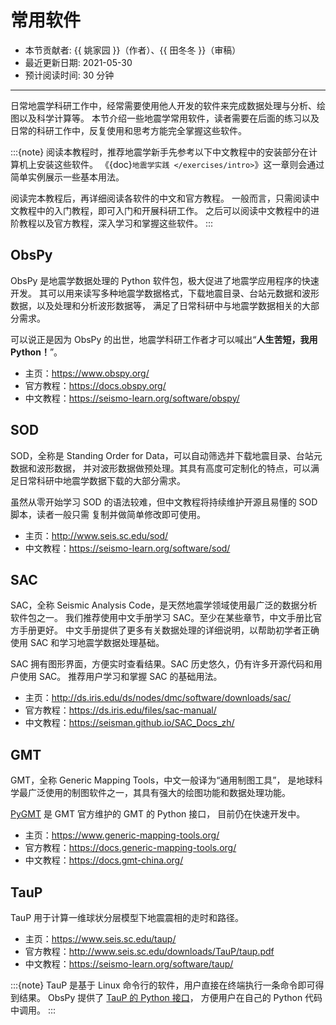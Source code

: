 # 常用软件

- 本节贡献者: {{ 姚家园 }}（作者）、{{ 田冬冬 }}（审稿）
- 最近更新日期: 2021-05-30
- 预计阅读时间: 30 分钟

---

日常地震学科研工作中，经常需要使用他人开发的软件来完成数据处理与分析、绘图以及科学计算等。
本节介绍一些地震学常用软件，读者需要在后面的练习以及日常的科研工作中，反复使用和思考方能完全掌握这些软件。

:::{note}
阅读本教程时，推荐地震学新手先参考以下中文教程中的安装部分在计算机上安装这些软件。
《{doc}`地震学实践 </exercises/intro>`》这一章则会通过简单实例展示一些基本用法。

阅读完本教程后，再详细阅读各软件的中文和官方教程。
一般而言，只需阅读中文教程中的入门教程，即可入门和开展科研工作。
之后可以阅读中文教程中的进阶教程以及官方教程，深入学习和掌握这些软件。
:::

## ObsPy

ObsPy 是地震学数据处理的 Python 软件包，极大促进了地震学应用程序的快速开发。
其可以用来读写多种地震学数据格式，下载地震目录、台站元数据和波形数据，以及处理和分析波形数据等，
满足了日常科研中与地震学数据相关的大部分需求。

可以说正是因为 ObsPy 的出世，地震学科研工作者才可以喊出“**人生苦短，我用 Python！**”。

- 主页：<https://www.obspy.org/>
- 官方教程：<https://docs.obspy.org/>
- 中文教程：<https://seismo-learn.org/software/obspy/>

## SOD

SOD，全称是 Standing Order for Data，可以自动筛选并下载地震目录、台站元数据和波形数据，
并对波形数据做预处理。其具有高度可定制化的特点，可以满足日常科研中地震学数据下载的大部分需求。

虽然从零开始学习 SOD 的语法较难，但中文教程将持续维护开源且易懂的 SOD 脚本，读者一般只需
复制并做简单修改即可使用。

- 主页：<http://www.seis.sc.edu/sod/>
- 中文教程：<https://seismo-learn.org/software/sod/>

## SAC

SAC，全称 Seismic Analysis Code，是天然地震学领域使用最广泛的数据分析软件包之一。
我们推荐使用中文手册学习 SAC。至少在某些章节，中文手册比官方手册更好。
中文手册提供了更多有关数据处理的详细说明，以帮助初学者正确使用 SAC 和学习地震学数据处理基础。

SAC 拥有图形界面，方便实时查看结果。SAC 历史悠久，仍有许多开源代码和用户使用 SAC。
推荐用户学习和掌握 SAC 的基础用法。

- 主页：<http://ds.iris.edu/ds/nodes/dmc/software/downloads/sac/>
- 官方教程：<https://ds.iris.edu/files/sac-manual/>
- 中文教程：<https://seisman.github.io/SAC_Docs_zh/>

## GMT

GMT，全称 Generic Mapping Tools，中文一般译为“通用制图工具”，
是地球科学最广泛使用的制图软件之一，其具有强大的绘图功能和数据处理功能。

[PyGMT](https://www.pygmt.org/latest/) 是 GMT 官方维护的 GMT 的 Python 接口，
目前仍在快速开发中。

- 主页：<https://www.generic-mapping-tools.org/>
- 官方教程：<https://docs.generic-mapping-tools.org/>
- 中文教程：<https://docs.gmt-china.org/>

## TauP

TauP 用于计算一维球状分层模型下地震震相的走时和路径。

- 主页：<https://www.seis.sc.edu/taup/>
- 官方教程：<http://www.seis.sc.edu/downloads/TauP/taup.pdf>
- 中文教程：<https://seismo-learn.org/software/taup/>

:::{note}
TauP 是基于 Linux 命令行的软件，用户直接在终端执行一条命令即可得到结果。
ObsPy 提供了 [TauP 的 Python 接口](https://docs.obspy.org/packages/obspy.taup.html)，
方便用户在自己的 Python 代码中调用。
:::
